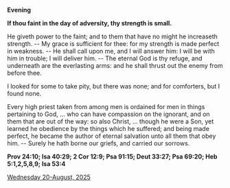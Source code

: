 **Evening**

**If thou faint in the day of adversity, thy strength is small.**
 
He giveth power to the faint; and to them that have no might he increaseth strength. -- My grace is sufficient for thee: for my strength is made perfect in weakness. -- He shall call upon me, and I will answer him: I will be with him in trouble; I will deliver him. -- The eternal God is thy refuge, and underneath are the everlasting arms: and he shall thrust out the enemy from before thee.
 
I looked for some to take pity, but there was none; and for comforters, but I found none.
 
Every high priest taken from among men is ordained for men in things pertaining to God, ... who can have compassion on the ignorant, and on them that are out of the way: so also Christ, ... though he were a Son, yet learned he obedience by the things which he suffered; and being made perfect, he became the author of eternal salvation unto all them that obey him. -- Surely he hath borne our griefs, and carried our sorrows.  

**Prov 24:10; Isa 40:29; 2 Cor 12:9; Psa 91:15; Deut 33:27; Psa 69:20; Heb 5:1,2,5,8,9; Isa 53:4**

[Wednesday 20-August, 2025](https://t.me/daily_light)
